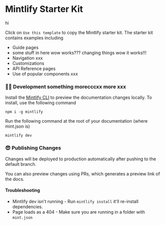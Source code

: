 # Mintlify Starter Kit

hi

Click on `Use this template` to copy the Mintlify starter kit. The starter kit contains examples including

- Guide pages
- some stuff in here wow works??? changing things wow it works!!!
- Navigation xxx
- Customizations
- API Reference pages
- Use of popular components xxx

### 👩‍💻 Development something morecccxx more xxx

Install the [Mintlify CLI](https://www.npmjs.com/package/mintlify) to preview the documentation changes locally. To install, use the following command

```
npm i -g mintlify
```

Run the following command at the root of your documentation (where mint.json is)

```
mintlify dev
```

### 😎 Publishing Changes

Changes will be deployed to production automatically after pushing to the default branch.

You can also preview changes using PRs, which generates a preview link of the docs.

#### Troubleshooting

- Mintlify dev isn't running - Run `mintlify install` it'll re-install dependencies.
- Page loads as a 404 - Make sure you are running in a folder with `mint.json`